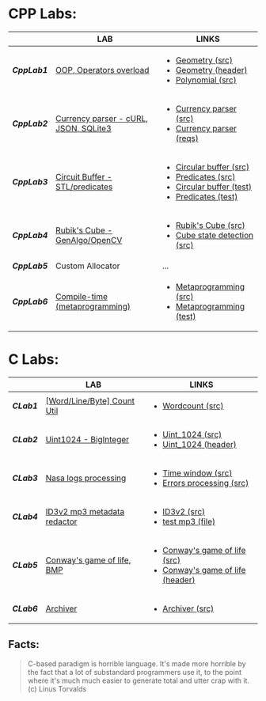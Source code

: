 # CPP Labs:
| | LAB      |     LINKS     |
|-|----------|-------------|
|***CppLab1***|[OOP, Operators overload](https://github.com/Lopa10ko/ITMO-programming-2021-2022/blob/main/cpplab1/cpplab1_OOP.pdf)|<ul><li>[Geometry (src)](https://github.com/Lopa10ko/ITMO-programming-2021-2022/blob/main/cpplab1/cpplab1.cpp)</li><li> [Geometry (header)](https://github.com/Lopa10ko/ITMO-programming-2021-2022/blob/main/cpplab1/cpplab1.h)</li><li>[Polynomial (src)](https://github.com/Lopa10ko/ITMO-programming-2021-2022/blob/main/cpplab1/overload.cpp)</li></ul>|
|***CppLab2***|[Currency parser - cURL, JSON, SQLite3](https://github.com/Lopa10ko/ITMO-programming-2021-2022/blob/main/cpplab2/lab2.pdf)|<ul><li>[Currency parser (src)](https://github.com/Lopa10ko/ITMO-programming-2021-2022/blob/main/cpplab2/testt.cpp)</li><li>[Currency parser (reqs)](https://github.com/Lopa10ko/ITMO-programming-2021-2022/blob/main/cpplab2/console_db.txt)</li></ul>|
|***CppLab3***|[Circuit Buffer - STL/predicates](https://github.com/Lopa10ko/ITMO-programming-2021-2022/blob/main/cpplab3/lab3_stl.pdf)|<ul><li>[Circular buffer (src)](https://github.com/Lopa10ko/ITMO-programming-2021-2022/blob/main/cpplab3/circular.hpp)</li><li>[Predicates (src)](https://github.com/Lopa10ko/ITMO-programming-2021-2022/blob/main/cpplab3/predicates.hpp)</li><li>[Circular buffer (test)](https://github.com/Lopa10ko/ITMO-programming-2021-2022/blob/main/cpplab3/testing_circular.cpp)</li><li>[Predicates (test)](https://github.com/Lopa10ko/ITMO-programming-2021-2022/blob/main/cpplab3/test_predicates.cpp)</li></ul>|
|***CppLab4***|[Rubik's Cube - GenAlgo/OpenCV](https://github.com/Lopa10ko/ITMO-programming-2021-2022/blob/main/cpplab4/cpplab4_RubiksCube.pdf)|<ul><li>[Rubik's Cube (src)](https://github.com/Lopa10ko/ITMO-programming-2021-2022/blob/main/cpplab4/cube)</li><li>[Cube state detection (src)](https://github.com/Lopa10ko/ITMO-programming-2021-2022/blob/main/cpplab4/main.cpp)</li></ul>|
|***CppLab5***|Custom Allocator|...|
|***CppLab6***|[Compile-time (metaprogramming)](https://github.com/Lopa10ko/ITMO-programming-2021-2022/blob/main/cpplab6/cpplab6_metaprogramming.pdf)|<ul><li>[Metaprogramming (src)](https://github.com/Lopa10ko/ITMO-programming-2021-2022/blob/main/cpplab6/meta.hpp)</li><li>[Metaprogramming (test)](https://github.com/Lopa10ko/ITMO-programming-2021-2022/blob/main/cpplab6/test_meta.cpp)</li></ul>|

<!-- CppLab1 (OOP, Operators overload):
* [OOP (src)](https://github.com/Lopa10ko/ITMO-programming-2021-2022/blob/main/cpplab1/cpplab1.cpp)
* [OOP header (src)](https://github.com/Lopa10ko/ITMO-programming-2021-2022/blob/main/cpplab1/cpplab1.h)
* [Operators overload (src)](https://github.com/Lopa10ko/ITMO-programming-2021-2022/blob/main/cpplab1/overload.cpp)
* [OOP (task)](https://github.com/Lopa10ko/ITMO-programming-2021-2022/blob/main/cpplab1/cpplab1_OOP.pdf)

CppLab2 (cURL, JSON, SQLite3: Automatic currency parser):
* [Currency_parser (src)](https://github.com/Lopa10ko/ITMO-programming-2021-2022/blob/main/cpplab2/testt.cpp)
* [Currency_parser (requiremets)](https://github.com/Lopa10ko/ITMO-programming-2021-2022/blob/main/cpplab2/console_db.txt)
* [Currency_parser (task)](https://github.com/Lopa10ko/ITMO-programming-2021-2022/blob/main/cpplab2/lab2.pdf) -->
<!-- 
CppLab3 (Circuit Buffer - STL/predicates):
* [Circular buffer (src)](https://github.com/Lopa10ko/ITMO-programming-2021-2022/blob/main/cpplab3/circular.hpp)
* [Predicates (src)](https://github.com/Lopa10ko/ITMO-programming-2021-2022/blob/main/cpplab3/predicates.hpp)
* [Buffer tests (test)](https://github.com/Lopa10ko/ITMO-programming-2021-2022/blob/main/cpplab3/testing_circular.cpp)
* [Predicates tests (test)](https://github.com/Lopa10ko/ITMO-programming-2021-2022/blob/main/cpplab3/test_predicates.cpp)
* [STL&predicates (task)](https://github.com/Lopa10ko/ITMO-programming-2021-2022/blob/main/cpplab3/lab3_stl.pdf) -->

<!-- CppLab4 (Rubik's Cube - GenAlgo/OpenCV):
* [Rubik's Cube architecture (src)](https://github.com/Lopa10ko/ITMO-programming-2021-2022/blob/main/cpplab4/cube)
* [OpenCV live detection (src)](https://github.com/Lopa10ko/ITMO-programming-2021-2022/blob/main/cpplab4/main.cpp)
* [Rubik's Cube (task)](https://github.com/Lopa10ko/ITMO-programming-2021-2022/blob/main/cpplab4/cpplab4_RubiksCube.pdf) -->

# C Labs:
| | LAB      |     LINKS     |
|-|----------|-------------|
|***CLab1***|[[Word/Line/Byte] Count Util](https://github.com/Lopa10ko/ITMO-programming-2021-2022/blob/main/clab1/WordCount.pdf)|<ul><li>[Wordcount (src)](https://github.com/Lopa10ko/ITMO-programming-2021-2022/blob/main/clab1/clab1.c)</li></ul>|
|***CLab2***|[Uint1024 - BigInteger](https://github.com/Lopa10ko/ITMO-programming-2021-2022/blob/main/clab2/uint1024_t.pdf)|<ul><li>[Uint_1024 (src)](https://github.com/Lopa10ko/ITMO-programming-2021-2022/blob/main/clab2/clab2.c)</li><li>[Uint_1024 (header)](https://github.com/Lopa10ko/ITMO-programming-2021-2022/blob/main/clab2/clab2.h)</li></ul>|
|***CLab3***|[Nasa logs processing](https://github.com/Lopa10ko/ITMO-programming-2021-2022/blob/main/clab3/LAB3_server_logs.pdf)|<ul><li>[Time window (src)](https://github.com/Lopa10ko/ITMO-programming-2021-2022/blob/main/clab3/clab3_time.c)</li><li>[Errors processing (src)](https://github.com/Lopa10ko/ITMO-programming-2021-2022/blob/main/clab3/clab3_codes.c)</li></ul>|
|***CLab4***|[ID3v2 mp3 metadata redactor](https://github.com/Lopa10ko/ITMO-programming-2021-2022/blob/main/clab4/lab4.pdf)|<ul><li>[ID3v2 (src)](https://github.com/Lopa10ko/ITMO-programming-2021-2022/blob/main/clab4/clab4.c)</li><li>[test mp3 (file)](https://github.com/Lopa10ko/ITMO-programming-2021-2022/blob/main/clab4/test.mp3)</li></ul>|
|***CLab5***|[Conway's game of life, BMP](https://github.com/Lopa10ko/ITMO-programming-2021-2022/blob/main/clab5/clab5.pdf)|<ul><li>[Conway's game of life (src)](https://github.com/Lopa10ko/ITMO-programming-2021-2022/blob/main/clab5/clab5.c)</li><li>[Conway's game of life (header)](https://github.com/Lopa10ko/ITMO-programming-2021-2022/blob/main/clab5/clab5.h)</li></ul>|
|***CLab6***|[Archiver](https://github.com/Lopa10ko/ITMO-programming-2021-2022/blob/main/clab6/Archiver.pdf)|<ul><li>[Archiver (src)](https://github.com/Lopa10ko/ITMO-programming-2021-2022/blob/main/clab6/clab6.c)</li></ul>|

<!-- CLab1 (WordCount utility):
* [Wordcount (src)](https://github.com/Lopa10ko/ITMO-programming-2021-2022/blob/main/clab1/clab1.c)
* [Wordcount (task)](https://github.com/Lopa10ko/ITMO-programming-2021-2022/blob/main/clab1/WordCount.pdf)
 -->
<!-- CLab2 (uint_1024 implementation):
* [Uint_1024 (src)](https://github.com/Lopa10ko/ITMO-programming-2021-2022/blob/main/clab2/clab2.c)
* [Uint_1024 header (src)](https://github.com/Lopa10ko/ITMO-programming-2021-2022/blob/main/clab2/clab2.h) -->
<!--  
CLab3 (Nasa logs processing):
* [Time window (src)](https://github.com/Lopa10ko/ITMO-programming-2021-2022/blob/main/clab3/clab3_time.c)
* [Errors processing (src)](https://github.com/Lopa10ko/ITMO-programming-2021-2022/blob/main/clab3/clab3_codes.c)
* [Logs (task)](https://github.com/Lopa10ko/ITMO-programming-2021-2022/blob/main/clab3/LAB3_server_logs.pdf) -->

<!-- CLab4 (ID3v2 mp3 metadata redactor):
* [ID3v2 (src)](https://github.com/Lopa10ko/ITMO-programming-2021-2022/blob/main/clab4/clab4.c)
* [test mp3 (file)](https://github.com/Lopa10ko/ITMO-programming-2021-2022/blob/main/clab4/test.mp3)
* [ID3v2 (task)](https://github.com/Lopa10ko/ITMO-programming-2021-2022/blob/main/clab4/lab4.pdf) -->

<!-- CLab5 (Conway's game of life, BMP):
* [Conway's game of life task (src)](https://github.com/Lopa10ko/ITMO-programming-2021-2022/blob/main/clab5/clab5.c)
* [Conway's game of life task header (src)](https://github.com/Lopa10ko/ITMO-programming-2021-2022/blob/main/clab5/clab5.h)
* [Conway's game of life (task)](https://github.com/Lopa10ko/ITMO-programming-2021-2022/blob/main/clab5/clab5.pdf) -->
<!-- 
CLab6 (Archiver):
* [Archiver (src)](https://github.com/Lopa10ko/ITMO-programming-2021-2022/blob/main/clab6/clab6.c)
* [Archiver (task)](https://github.com/Lopa10ko/ITMO-programming-2021-2022/blob/main/clab6/Archiver.pdf)
 -->
 
## Facts:
> C-based paradigm is horrible language. It's made more horrible by the fact that a lot of substandard programmers use it, to the point where it's much much easier to generate total and utter crap with it. (c) Linus Torvalds


